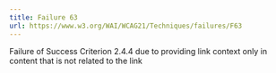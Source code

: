 ```yaml
---
title: Failure 63
url: https://www.w3.org/WAI/WCAG21/Techniques/failures/F63
---
```

Failure of Success Criterion 2.4.4 due to providing link context only in content that is not related to the link
